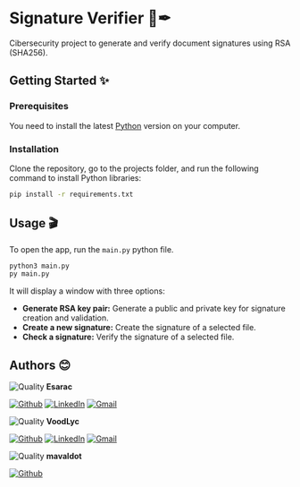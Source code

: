 # Signature Verifier 📃✒

Cibersecurity project to generate and verify document signatures using RSA (SHA256).

## Getting Started ✨

### Prerequisites

You need to install the latest [Python](https://www.python.org/downloads/) version on your computer.

### Installation

Clone the repository, go to the projects folder, and run the following command to install Python libraries:
```sh
pip install -r requirements.txt
```

## Usage 🎬

To open the app, run the `main.py` python file.

```sh
python3 main.py
py main.py
```

It will display a window with three options:
- **Generate RSA key pair:** Generate a public and private key for signature creation and validation.
- **Create a new signature:** Create the signature of a selected file.
- **Check a signature:** Verify the signature of a selected file.

## Authors 😊

![Quality](https://images.weserv.nl/?url=avatars.githubusercontent.com/u/48232743?v=4&h=50&w=50&fit=cover&mask=circle&maxage=7d) **Esarac**

[![Github](https://img.shields.io/badge/GitHub-100000?style=for-the-badge&logo=github&logoColor=white)](https://github.com/Esarac)
[![LinkedIn](https://img.shields.io/badge/LinkedIn-0077B5?style=for-the-badge&logo=linkedin&logoColor=white)](https://www.linkedin.com/in/estebanarizaacosta/)
[![Gmail](https://img.shields.io/badge/Gmail-D14836?style=for-the-badge&logo=gmail&logoColor=white)](mailto:acosta57esteban@gmail.com)

![Quality](https://images.weserv.nl/?url=avatars.githubusercontent.com/u/48293069?v=4&h=50&w=50&fit=cover&mask=circle&maxage=7d) **VoodLyc**

[![Github](https://img.shields.io/badge/GitHub-100000?style=for-the-badge&logo=github&logoColor=white)](https://github.com/VoodLyc)
[![LinkedIn](https://img.shields.io/badge/LinkedIn-0077B5?style=for-the-badge&logo=linkedin&logoColor=white)](https://www.linkedin.com/in/johan-giraldo-rubio/)
[![Gmail](https://img.shields.io/badge/Gmail-D14836?style=for-the-badge&logo=gmail&logoColor=white)](mailto:j.sebasgr036@gmail.com)

![Quality](https://images.weserv.nl/?url=avatars.githubusercontent.com/u/48870467?v=4&h=50&w=50&fit=cover&mask=circle&maxage=7d) **mavaldot**

[![Github](https://img.shields.io/badge/GitHub-100000?style=for-the-badge&logo=github&logoColor=white)](https://github.com/mavaldot)
